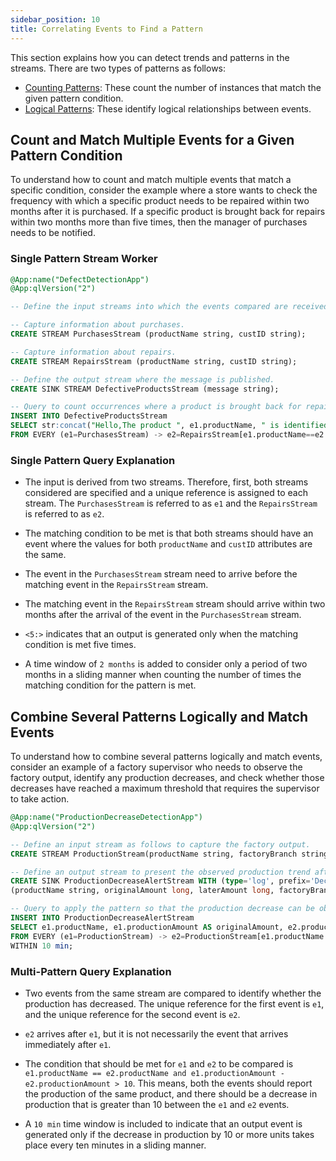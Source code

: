 ```yaml
---
sidebar_position: 10
title: Correlating Events to Find a Pattern
---
```


This section explains how you can detect trends and patterns in the streams. There are two types of patterns as follows:

- [Counting Patterns](../../query-guide/patterns/counting-patterns): These count the number of instances that match the given pattern condition.
- [Logical Patterns](../../query-guide/patterns/logical-patterns): These identify logical relationships between events.

## Count and Match Multiple Events for a Given Pattern Condition

To understand how to count and match multiple events that match a specific condition, consider the example where a store
wants to check the frequency with which a specific product needs to be repaired within two months after it is purchased.
If a specific product is brought back for repairs within two months more than five times, then the manager of purchases needs
to be notified.

### Single Pattern Stream Worker

```sql
@App:name("DefectDetectionApp")
@App:qlVersion("2")

-- Define the input streams into which the events compared are received.

-- Capture information about purchases.
CREATE STREAM PurchasesStream (productName string, custID string);

-- Capture information about repairs.
CREATE STREAM RepairsStream (productName string, custID string);

-- Define the output stream where the message is published.
CREATE SINK STREAM DefectiveProductsStream (message string);

-- Query to count occurrences where a product is brought back for repairs within two months following its purchase, and identify products where the threshold for such occurrences is reached.
INSERT INTO DefectiveProductsStream
SELECT str:concat("Hello,The product ", e1.productName, " is identified as defective.\n\nThis message was generated automatically.") AS message
FROM EVERY (e1=PurchasesStream) -> e2=RepairsStream[e1.productName==e2.productName AND e1.custID==e2.custID]<5:> WITHIN 2 months
```

### Single Pattern Query Explanation

- The input is derived from two streams. Therefore, first, both streams considered are specified and a unique reference is assigned to each stream. The `PurchasesStream` is referred to as `e1` and the `RepairsStream` is referred to as `e2`.

- The matching condition to be met is that both streams should have an event where the values for both `productName` and `custID` attributes are the same.

- The event in the `PurchasesStream` stream need to arrive before the matching event in the `RepairsStream` stream.

- The matching event in the `RepairsStream` stream should arrive within two months after the arrival of the event in the `PurchasesStream` stream.

- `<5:>` indicates that an output is generated only when the matching condition is met five times.

- A time window of `2 months` is added to consider only a period of two months in a sliding manner when counting the number of times the matching condition for the pattern is met.

## Combine Several Patterns Logically and Match Events

To understand how to combine several patterns logically and match events, consider an example of a factory supervisor who
needs to observe the factory output, identify any production decreases, and check whether those decreases have reached a
maximum threshold that requires the supervisor to take action.

```sql
@App:name("ProductionDecreaseDetectionApp")
@App:qlVersion("2")

-- Define an input stream as follows to capture the factory output.
CREATE STREAM ProductionStream(productName string, factoryBranch string, productionAmount long);

-- Define an output stream to present the observed production trend after applying the logical pattern.
CREATE SINK ProductionDecreaseAlertStream WITH (type='log', prefix='Decrease in production detected:') 
(productName string, originalAmount long, laterAmount long, factoryBranch string);

-- Query to apply the pattern so that the production decrease can be observed.
INSERT INTO ProductionDecreaseAlertStream
SELECT e1.productName, e1.productionAmount AS originalAmount, e2.productionAmount AS laterAmount, e1.factoryBranch
FROM EVERY (e1=ProductionStream) -> e2=ProductionStream[e1.productName == e2.productName AND e1.productionAmount - e2.productionAmount > 10] 
WITHIN 10 min;
```

### Multi-Pattern Query Explanation

- Two events from the same stream are compared to identify whether the production has decreased. The unique reference for the first event is `e1`, and the unique reference for the second event is `e2`.

- `e2` arrives after `e1`, but it is not necessarily the event that arrives immediately after `e1`.

- The condition that should be met for `e1` and `e2` to be compared is `e1.productName == e2.productName and e1.productionAmount - e2.productionAmount > 10`. This means, both the events should report the production of the same product, and there should be a decrease in production that is greater than 10 between the `e1` and `e2` events.

- A `10 min` time window is included to indicate that an output event is generated only if the decrease in production by 10 or more units takes place every ten minutes in a sliding manner.
